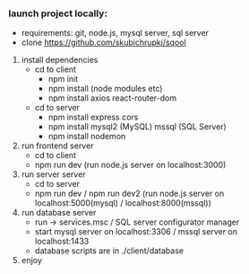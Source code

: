 ### launch project locally:

- requirements: git, node.js, mysql server, sql server
- clone https://github.com/skubichrupki/sqool
  
1. install dependencies
    - cd to client
      - npm init
      - npm install (node modules etc)
      - npm install axios react-router-dom
    - cd to server
      - npm install express cors
      - npm install mysql2 (MySQL) mssql (SQL Server)
      - npm install nodemon
2. run frontend server
    - cd to client
    - npm run dev (run node.js server on localhost:3000)
3. run server server
    - cd to server
    - npm run dev / npm run dev2 (run node.js server on localhost:5000(mysql) / localhost:8000(mssql))
4. run database server
    - run -> services.msc / SQL server configurator manager
    - start mysql server on localhost:3306 / mssql server on localhost:1433
    - database scripts are in ./client/database
5. enjoy


  